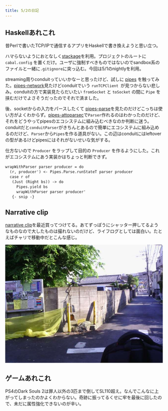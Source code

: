 ```yaml
---
title: 5/2の日記
---
```


## Haskellあれこれ

昔Perlで書いたTCP/IPで通信するアプリをHaskellで書き換えようと思い立つ。

ハマらないようにおとなしく[stackage](https://www.stackage.org/)を利用。プロジェクトのルートに`cabal.config` を置くだけ。ユーザに強制すべきものではないのでsandbox系のファイルと一緒に`.gitignore`に突っ込む。今回は5/1のnightlyを利用。

streaming周りconduitっていいかなーと思ったけど、試しに [pipes](https://hackage.haskell.org/package/pipes) を触ってみた。[pipes-network](https://www.stackage.org/snapshot/nightly-2015-05-01/package/pipes-network-0.6.4)見たけどconduitでいう `runTCPClient `が見つからない悲しみ。conduitの方で実装見たらだいたい `fromSocket` と `toSocket` の間に `Pipe` を挟むだけでよさそうだったのでそれで済ました。

後、socketからの入力をパースしたくて [pipes-parse](https://www.stackage.org/snapshot/nightly-2015-05-01/package/pipes-parse-3.0.2)を見たのだけどこっちは使い方がよくわからず。[pipes-attoparsec](https://www.stackage.org/snapshot/nightly-2015-05-01/package/pipes-attoparsec-0.5.1.1)で`Parser`作れるのはわかったのだけど、それをどうやってpipesのエコシステムに組み込むべきなのか判断に迷う。conduitだと`conduitParser`がきちんとあるので簡単にエコシステムに組み込めるのだけど、`Parser`から`Pipes`を作る道具がない。この辺はconduitにはleftoverの型があるけどpipesにはそれがないせいな気がする。

仕方ないので `Producer` をラップして目的の `Producer` を作るようにした。これがエコシステムにあう実装かはちょっと判断できず。

```
wrapWithParser parser producer = do
  (r, producer') <- Pipes.Parse.runStateT parser producer
  case r of
   (Just (Right bs)) -> do
     Pipes.yield bs
     wrapWithParser parser producer'
   {- snip -}
```

## Narrative clip

[narrative clip](http://getnarrative.com/narrative-clip-1)を最近買ってつけてる。あてずっぽうにシャッター押してるようなものなので大したものは撮れないのだけど、ライフログとしては面白い。たとえばチャリで移動中だとこんな感じ。

![By narrative clip](/images/2015-05-02.jpg)

## ゲームあれこれ

PS4のDark Souls 2は罪人以外の3匹まで倒してSL110超え。なんでこんなに上がってしまったのかよくわからない。奇跡に振ってるくせに牢を最後に回したので、未だに属性強化できないのが辛い。
